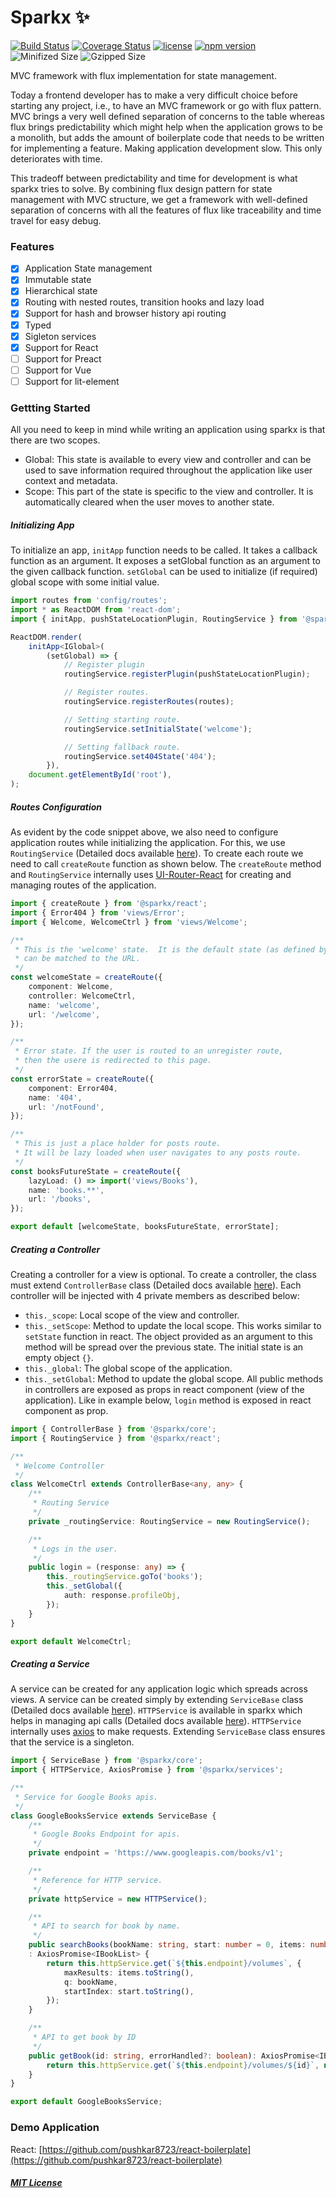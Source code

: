 Sparkx :sparkles:
=================
[![Build Status](https://travis-ci.org/pushkar8723/sparkx.svg?branch=master)](https://travis-ci.org/pushkar8723/sparkx)
[![Coverage Status](https://coveralls.io/repos/github/pushkar8723/sparkx/badge.svg?branch=master)](https://coveralls.io/github/pushkar8723/sparkx?branch=master)
[![license](https://badgen.now.sh/badge/license/MIT)](./LICENSE)
[![npm version](https://badge.fury.io/js/%40sparkx%2Freact.svg)](https://badge.fury.io/js/%40sparkx%2Freact)
![Minifized Size](https://badgen.net/bundlephobia/min/@sparkx/react)
![Gzipped Size](https://badgen.net/bundlephobia/minzip/@sparkx/react)

MVC framework with flux implementation for state management.

Today a frontend developer has to make a very difficult choice before starting any project, i.e., to have an MVC framework or go with flux pattern. MVC brings a very well defined separation of concerns to the table whereas flux brings predictability which might help when the application grows to be a monolith, but adds the amount of boilerplate code that needs to be written for implementing a feature. Making application development slow. This only deteriorates with time.

This tradeoff between predictability and time for development is what sparkx tries to solve. By combining flux design pattern for state management with MVC structure, we get a framework with well-defined separation of concerns with all the features of flux like traceability and time travel for easy debug.

### Features
- [x] Application State management
- [x] Immutable state
- [x] Hierarchical state
- [x] Routing with nested routes, transition hooks and lazy load
- [x] Support for hash and browser history api routing
- [x] Typed
- [x] Sigleton services
- [x] Support for React
- [ ] Support for Preact
- [ ] Support for Vue
- [ ] Support for lit-element

### Gettting Started

All you need to keep in mind while writing an application using sparkx is that there are two scopes.
- Global: This state is available to every view and controller and can be used to save information required throughout the application like user context and metadata.
- Scope: This part of the state is specific to the view and controller. It is automatically cleared when the user moves to another state.

##### Initializing App

To initialize an app, `initApp` function needs to be called. It takes a callback function as an argument. It exposes a setGlobal function as an argument to the given callback function. `setGlobal` can be used to initialize (if required) global scope with some initial value.

```TypeScript
import routes from 'config/routes';
import * as ReactDOM from 'react-dom';
import { initApp, pushStateLocationPlugin, RoutingService } from '@sparkx/react';

ReactDOM.render(
    initApp<IGlobal>(
        (setGlobal) => {
            // Register plugin
            routingService.registerPlugin(pushStateLocationPlugin);

            // Register routes.
            routingService.registerRoutes(routes);

            // Setting starting route.
            routingService.setInitialState('welcome');

            // Setting fallback route.
            routingService.set404State('404');
        }),
    document.getElementById('root'),
);
```

##### Routes Configuration

As evident by the code snippet above, we also need to configure application routes while initializing the application. For this, we use `RoutingService` (Detailed docs available [here](./docs/classes/_react_routingservice_.routingservice.md)). To create each route we need to call `createRoute` function as shown below. The `createRoute` method and `RoutingService` internally uses [UI-Router-React](https://github.com/ui-router/react) for creating and managing routes of the application.

```TypeScript
import { createRoute } from '@sparkx/react';
import { Error404 } from 'views/Error';
import { Welcome, WelcomeCtrl } from 'views/Welcome';

/**
 * This is the 'welcome' state.  It is the default state (as defined by app.js) if no other state
 * can be matched to the URL.
 */
const welcomeState = createRoute({
    component: Welcome,
    controller: WelcomeCtrl,
    name: 'welcome',
    url: '/welcome',
});

/**
 * Error state. If the user is routed to an unregister route,
 * then the usere is redirected to this page.
 */
const errorState = createRoute({
    component: Error404,
    name: '404',
    url: '/notFound',
});

/**
 * This is just a place holder for posts route.
 * It will be lazy loaded when user navigates to any posts route.
 */
const booksFutureState = createRoute({
    lazyLoad: () => import('views/Books'),
    name: 'books.**',
    url: '/books',
});

export default [welcomeState, booksFutureState, errorState];
```

##### Creating a Controller

Creating a controller for a view is optional. To create a controller, the class must extend `ControllerBase` class (Detailed docs available [here](./docs/classes/_core_controllerbase_.controllerbase.md)). Each controller will be injected with 4 private members as described below:
- `this._scope`: Local scope of the view and controller.
- `this._setScope`: Method to update the local scope. This works similar to `setState` function in react. The object provided as an argument to this method will be spread over the previous state. The initial state is an empty object `{}`.
- `this._global`: The global scope of the application.
- `this._setGlobal`: Method to update the global scope.
All public methods in controllers are exposed as props in react component (view of the application). Like in example below, `login` method is exposed in react component as prop.

```TypeScript
import { ControllerBase } from '@sparkx/core';
import { RoutingService } from '@sparkx/react';

/**
 * Welcome Controller
 */
class WelcomeCtrl extends ControllerBase<any, any> {
    /**
     * Routing Service
     */
    private _routingService: RoutingService = new RoutingService();

    /**
     * Logs in the user.
     */
    public login = (response: any) => {
        this._routingService.goTo('books');
        this._setGlobal({
            auth: response.profileObj,
        });
    }
}

export default WelcomeCtrl;
```

##### Creating a Service

A service can be created for any application logic which spreads across views. A service can be created simply by extending `ServiceBase` class (Detailed docs available [here](./docs/classes/_core_servicebase_.servicebase.md)). `HTTPService` is available in sparkx which helps in managing api calls (Detailed docs available [here](./docs/classes/_services_httpservice_.httpservice.md)). `HTTPService` internally uses [axios](https://github.com/axios/axios) to make requests. Extending `ServiceBase` class ensures that the service is a singleton.

```TypeScript
import { ServiceBase } from '@sparkx/core';
import { HTTPService, AxiosPromise } from '@sparkx/services';

/**
 * Service for Google Books apis.
 */
class GoogleBooksService extends ServiceBase {
    /**
     * Google Books Endpoint for apis.
     */
    private endpoint = 'https://www.googleapis.com/books/v1';

    /**
     * Reference for HTTP service.
     */
    private httpService = new HTTPService();

    /**
     * API to search for book by name.
     */
    public searchBooks(bookName: string, start: number = 0, items: number = 20)
    : AxiosPromise<IBookList> {
        return this.httpService.get(`${this.endpoint}/volumes`, {
            maxResults: items.toString(),
            q: bookName,
            startIndex: start.toString(),
        });
    }

    /**
     * API to get book by ID
     */
    public getBook(id: string, errorHandled?: boolean): AxiosPromise<IBookDetail> {
        return this.httpService.get(`${this.endpoint}/volumes/${id}`, null, null, { errorHandled });
    }
}

export default GoogleBooksService;
```

### Demo Application
React: [https://github.com/pushkar8723/react-boilerplate](https://github.com/pushkar8723/react-boilerplate)

##### [MIT License](./LICENSE)